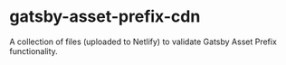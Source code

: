 # gatsby-asset-prefix-cdn

A collection of files (uploaded to Netlify) to validate Gatsby Asset Prefix functionality.

